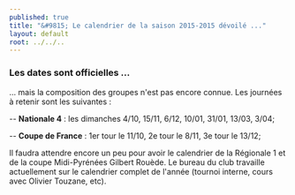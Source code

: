 ```yaml
---
published: true
title: "&#9815; Le calendrier de la saison 2015-2015 dévoilé ..."
layout: default
root: ../../..
---
```



### Les dates sont officielles ...

... mais la composition des groupes n'est pas encore connue. Les journées à retenir sont les suivantes :

-- **Nationale 4** : les dimanches 4/10, 15/11, 6/12, 10/01, 31/01, 13/03, 3/04;

-- **Coupe de France** : 1er tour le 11/10, 2e tour le 8/11, 3e tour le 13/12;

Il faudra attendre encore un peu pour avoir le calendrier de la Régionale 1 et de la coupe Midi-Pyrénées Gilbert Rouède. Le bureau du club travaille actuellement sur le calendrier complet de l'année (tournoi interne, cours avec Olivier Touzane, etc).
